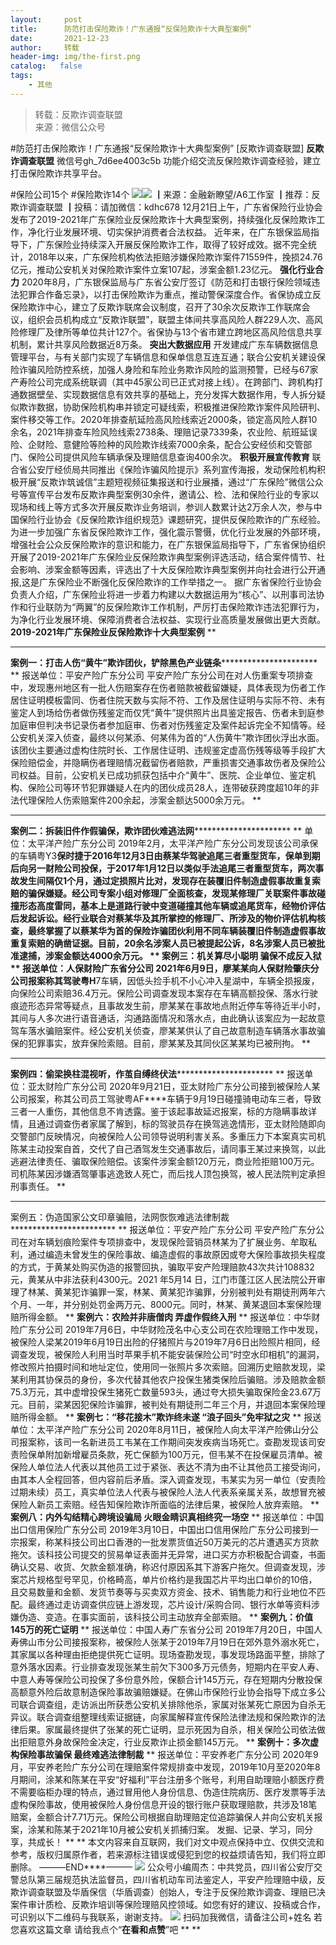 ```yaml
---
layout:     post
title:      防范打击保险欺诈！广东通报“反保险欺诈十大典型案例”
date:       2021-12-23
author:     转载
header-img: img/the-first.png
catalog:   false
tags:
    - 其他
---
```


<blockquote><p>转载：反欺诈调查联盟<br>
来源：微信公众号</p></blockquote>

#防范打击保险欺诈！广东通报“反保险欺诈十大典型案例”
[反欺诈调查联盟]
**反欺诈调查联盟**
微信号gh_7d6ee4003c5b
功能介绍交流反保险欺诈调查经验，建立打击保险欺诈共享平台。

#保险公司15个
#保险欺诈14个
![]({{site.baseurl}}/postimg/L6usUGPiatBSgXHhvAtrdEBKyqicia1wOwrpQG6MjKMDAKXTO7fJ1ssP3ArbhOibNjFtXzFStZQUakE1yFVNRwvJgw.jpeg)​
![]({{site.baseurl}}/postimg/FIO8OeuiaIUltwf5jQ5XKx3WkhdiciatzxiaVCNACR0JVCiaQeOybuo0hibw5RibicxNEnNbYyaqK4pxBj4NSV40o4ztZA.gif)
┃来源：金融新瞭望/A6工作室
┃推荐：反欺诈调查联盟
┃投稿：请加微信：kdhc678
12月21日上午，广东省保险行业协会发布了2019-2021年广东保险业反保险欺诈十大典型案例，持续强化反保险欺诈工作，净化行业发展环境、切实保护消费者合法权益。
近年来，在广东银保监局指导下，广东保险业持续深入开展反保险欺诈工作，取得了较好成效。据不完全统计，2018年以来，广东保险机构依法拒赔涉嫌保险欺诈案件71559件，挽损24.76亿元，推动公安机关对保险欺诈案件立案107起，涉案金额1.23亿元。
**强化行业合力**
2020年8月，广东银保监局与广东省公安厅签订《防范和打击银行保险领域违法犯罪合作备忘录》，以打击保险欺诈为重点，推动警保深度合作。省保协成立反保险欺诈中心，建立了反欺诈联席会议制度，召开了30余次反欺诈工作联席会议，组织会员机构成立“反欺诈联盟”，联盟主体间共享高风险人群229人次、高风险修理厂及律所等单位共计127个。省保协与13个省市建立跨地区高风险信息共享机制，累计共享风险数据近8万条。
**突出大数据应用**
开发建成广东车辆数据信息管理平台，与有关部门实现了车辆信息和保单信息互连互通；联合公安机关建设保险诈骗风险防控系统，加强人身险和车险业务欺诈风险的监测预警，已经与67家产寿险公司完成系统联调（其中45家公司已正式对接上线）。在跨部门、跨机构打通数据壁垒、实现数据信息有效共享的基础上，充分发挥大数据作用，专人拆分疑似欺诈数据，协助保险机构串并锁定可疑线索，积极推进保险欺诈案件风险研判、案件移交等工作。2020年排查航延险高风险线索近2000条，锁定高风险人群10余名，2021年排查车险风险线索2738条、理赔记录7339条，农业险、航班延误险、企财险、意健险等险种的风险欺诈线索7000余条，配合公安经侦和交管部门、保险公司提供风险车辆承保及理赔信息查询400余次。
**积极开展宣传教育**
联合省公安厅经侦局共同推出《保险诈骗风险提示》系列宣传海报，发动保险机构积极开展“反欺诈筑诚信”主题短视频征集报送和行业展播，通过“广东保险”微信公众号等宣传平台发布反欺诈典型案例30余件，邀请公、检、法和保险行业的专家以现场和线上等方式多次开展反欺诈业务培训，参训人数累计达2万余人次，参与中国保险行业协会《反保险欺诈组织规范》课题研究，提供反保险欺诈的广东经验。
为进一步加强广东省反保险欺诈工作，强化震示警慑，优化行业发展的外部环境，增强社会公众反保险欺诈的意识和能力，在广东银保监局指导下，广东省保协组织开展了2019-2021年广东保险业反保险欺诈典型案例评选活动，结合案件情节、社会影响、涉案金额等因素，评选出了十大反保险欺诈典型案例并向社会进行公开通报,这是广东保险业不断强化反保险欺诈的工作举措之一。
据广东省保险行业协会负责人介绍，广东保险业将进一步着力构建以大数据运用为“核心”、以刑事司法协作和行业联防为“两翼”的反保险欺诈工作机制，严厉打击保险欺诈违法犯罪行为，为净化行业发展环境、保障消费者合法权益、实现行业高质量发展做出更大贡献。
**2019-2021年广东保险业反保险欺诈十大典型案例**
**
**********************
**案例一：打击人伤“黄牛”欺诈团伙，铲除黑色产业链条************************
**
报送单位：平安产险广东分公司
平安产险广东分公司在对人伤重案专项排查中，发现惠州地区有一批人伤赔案存在伤者赔款被截留嫌疑，具体表现为伤者工作居住证明模板雷同、伤者住院天数与实际不符、工作及居住证明与实际不符、未有鉴定人到场给伤者做伤残鉴定而仅凭“黄牛”提供照片出具鉴定报告、伤者未到庭参加庭审但判决书记录伤者参加庭审、伤者对伤残鉴定及案件起诉完全不知情等。经公安机关深入侦查，最终以何某添、何某伟为首的“人伤黄牛”欺诈团伙浮出水面。该团伙主要通过虚构住院时长、工作居住证明、违规鉴定虚高伤残等级等手段扩大保险赔偿金，并隐瞒伤者理赔情况截留伤者赔款，严重损害交通事故伤者及保险公司权益。目前，公安机关已成功抓获包括中介“黄牛”、医院、企业单位、鉴定机构、保险公司等环节犯罪嫌疑人在内的团伙成员28人，连带破获跨度超10年的非法代理保险人伤索赔案件200余起，涉案金额达5000余万元。
**
**********************
**案例二：拆装旧件作假骗保，欺诈团伙难逃法网************************
**
单位：太平洋产险广东分公司
2019年2月，太平洋产险广东分公司发现该公司承保的车辆粤Y3****保时捷于2016年12月3日由蔡某华驾驶追尾三者重型货车，保单到期后向另一财险公司投保，于2017年1月12日以类似手法追尾三者重型货车，两次事故发生间隔仅1个月，通过定损照片比对，发现存在装覆旧件制造虚假事故重复索赔的骗保嫌疑。经公司专案小组对修理厂全面核查，发现某修理厂关联案件事故碰撞形态高度雷同，基本上是道路行驶中变道碰撞其他车辆或追尾货车，经物价评估后发起诉讼。经行业联合对蔡某华及其所掌控的修理厂、所涉及的物价评估机构核查，最终掌握了以蔡某华为首的保险诈骗团伙利用不同车辆装覆旧件制造虚假事故重复索赔的确凿证据。目前，20余名涉案人员已被提起公诉，8名涉案人员已被批准逮捕，涉案金额达4000余万元。
**
************************案例三：机关算尽小聪明
骗保不成反入狱************************
**
报送单位：人保财险广东省分公司
2021年6月9日，廖某某向人保财险肇庆分公司报案称其驾驶粤H****7车辆，因低头捡手机不小心冲入星湖中，车辆全损报废，向保险公司索赔36.4万元。保险公司调查发现本案存在车辆高额投保、落水行驶痕迹形态异常等疑点，且事故发生前，廖某某在事故地点附近停车等待近半小时，其间与人多次进行语音通话，沟通路面情况和落水点，由此确认该案应为一起故意驾车落水骗赔案件。经公安机关侦查，廖某某供认了自己故意制造车辆落水事故骗保的犯罪事实，放弃保险索赔。目前，廖某某及其同伙区某某均已被刑拘。
**
**********************
**案例四：偷梁换柱混视听，作茧自缚终伏法************************
**
报送单位：亚太财险广东分公司
2020年9月21日，亚太财险广东分公司接到被保险人某公司报案，称其公司员工驾驶粤AF****车辆于9月19日碰撞骑电动车三者，导致三者一人重伤，其他信息不肯透露。鉴于该起事故延迟报案，标的方隐瞒事故详情，且通过调查伤者家属了解到，标的驾驶员存在换驾逃逸情形，亚太财险随即向交警部门反映情况，向被保险人公司领导说明利害关系。多重压力下本案真实司机陈某主动投案自首，交代了自己酒驾发生交通事故后，请同事王某过来换驾，以此逃避法律责任、骗取保险赔偿。该案件涉案金额120万元，商业险拒赔100万元。司机陈某因涉嫌酒驾肇事逃逸致人死亡，而后找人顶包换驾，被人民法院判定承担刑事责任。
**
************************
案例五：伪造国家公文印章骗赔，法网恢恢难逃法律制裁************************
**
报送单位：平安产险广东分公司
平安产险广东分公司在对车辆划痕险案件专项排查中，发现保险营销员林某为了扩展业务、牟取私利，通过编造未曾发生的保险事故、编造虚假的事故原因或夸大保险事故损失程度的方式，于黄某处购买伪造的报警回执，骗取平安产险理赔款43次共计108832元，黄某从中非法获利4300元。2021
年5月14
日，江门市蓬江区人民法院公开审理了林某、黄某犯诈骗罪一案，林某、黄某犯诈骗罪，分别被判处有期徒刑两年六个月、一年，并分别处罚金两万元、8000元。同时，林某、黄某退回本案保险理赔所得金额。
**
************************案例六：农险并非唐僧肉
弄虚作假终入刑************************
**
报送单位：中华财险广东分公司
2019年7月6日，中华财险茂名中心支公司在农险理赔工作中发现，被保险人梁某2019年6月19日出险的仔猪照片与2019年7月6日出险照片相同，经调查发现，被保险人利用当时苹果手机不能安装保险公司“时空水印相机”的漏洞，修改照片拍摄时间和地址定位，使用同一张照片多次索赔。回溯历史赔款发现，梁某利用其协保员的身份，多次代替其他农户投保生猪类保险后骗赔。涉及赔款金额75.3万元，其中虚增投保生猪死亡数量593头，通过夸大损失骗取保险金23.67万元。目前，梁某因犯保险诈骗罪，被判处有期徒刑二年三个月，并退回本案保险理赔所得金额。
**
************************案例七：“移花接木”欺诈终未遂
“浪子回头”免牢狱之灾************************
**
报送单位：太平洋产险广东分公司
2020年8月11日，被保险人向太平洋产险佛山分公司报案称，该司一名新进员工韦某在工作期间突发疾病当场死亡。查勘发现该司安责险保单附加新增雇员条款，死亡保额为100万元，但韦某不在投保雇员清单。被保险人单位法人代表以其他员工过于紧张、表达不清为由不让其他员工接受询问，由其本人全程回答，但内容前后矛盾。深入调查发现，韦某实为另一单位（安责险过期未续）员工，真实单位法人代表与被保险人法人代表系亲属关系，故想冒充被保险人新员工索赔。经告知保险欺诈所面临的法律后果，被保险人放弃索赔。
**
************************案例八：内外勾结精心跨境设骗局
火眼金睛识真相终究一场空************************
**
报送单位：中国出口信用保险广东分公司
2019年3月10日，中国出口信用保险广东分公司接到一宗报案，称某科技公司出口香港的一批发票货值近50万美元的芯片遭遇买方货款拖欠。该科技公司提交的贸易单证表面并无异常，进口买方亦积极配合调查，书面确认交易、收货、欠款金额准确，称迟付原因系其下游客户拖欠。但调查发现，涉案芯片规格型号罕见，价格畸高，单片价格约是我国芯片平均出口单价的10倍，且交易数量和金额、发货节奏等与买卖双方资金、技术、销售能力和行业地位不匹配。最终通过走访调查供应链上游发现，芯片设计/采购合同、银行水单等资料涉嫌伪造、变造。在事实面前，该科技公司主动放弃全部索赔。
**
************************案例九：价值145万的死亡证明************************
**
报送单位：中国人寿广东省分公司
2019年7月20日，中国人寿佛山市分公司接报案称，被保险人张某于2019年7月19日在郊外意外溺水死亡，其家属以各种理由拒绝提供死亡证明。现场查勘发现，事发现场路面平整，排除了意外落水因素。行业排查发现张某生前欠下300多万元债务，短期内在平安人寿、中意人寿等保险公司投保了多份意外险，保额合计145万元，存在短期内分散投保高额意外险后故意制造保险事故骗赔嫌疑。在佛山市保险行业协会指导下成立多公司联合调查组，走访派出所获悉公安机关排除他杀，家属对张某死亡原因为自杀无异议。联合调查组整理线索证据链，向家属解释宣传保险法律法规和保险欺诈的法律后果。家属最终提供了张某的死亡证明，显示死因为自杀，相关保险公司依法做出拒赔意外身故保险金决定，行业反欺诈止损金额145万元。
**
************************案例十：多次虚构保险事故骗保
最终难逃法律制裁************************
**
报送单位：平安养老广东分公司
2020年9月，平安养老险广东分公司在理赔案件常规排查中发现，2019年10月至2020年8月期间，涂某和陈某在平安“好福利”平台注册多个账号，利用自助理赔小额医疗费不需要临柜办理的特点，通过冒用他人身份信息、伪造住院病历、医疗发票等手法虚构保险事故，使用被保险人身份信息开设的银行账户获取理赔款，共涉及18笔赔案，金额合计7.71万元。保险公司根据自助理赔定位追踪骗保人并向公安机关报案，涂某和陈某于2021年10月被公安机关抓捕归案。
发掘、记录、学习，同分享，共成长！
**
**
本文内容来自互联网，我们对文中观点保持中立、仅供交流和参考，版权归属原作者，若来源标注错误或侵犯到您的权益烦请告知，我们将立即删除。
———END****———
![]({{site.baseurl}}/postimg/L6usUGPiatBSs5Yxdp5NU9dpdqWanE7Mq7XpTo0mwlia1gia9NNFGTRYKdpVvrK2KgpAPictg52F8U9sicXI1jQ1dzA.jpeg)
公众号小编周杰：中共党员，四川省公安厅交警总队第三届规范执法监督员，四川省机动车司法鉴定人，平安产险理赔中级，反欺诈调查联盟及华盾保信（华盾调查）创始人，专注于反保险欺诈调查、理赔已决案件审计质检、反欺诈培训等保险理赔风控领域。如您有好的建议、投稿或合作，可识别以下二维码与我联系，谢谢支持。
![]({{site.baseurl}}/postimg/L6usUGPiatBS3wrVRuWQYeic3juNbQs2kiaCeq6U3Y7sobzUaIjwichkaPNyMQzDdM5fXhxqgA74BJYGaLDib5TIqKA.jpeg)
扫码加我微信，请备注公司+姓名
若您喜欢这篇文章
请给我点个“**在看和点赞**”吧
**
**
